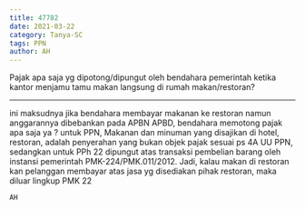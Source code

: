 ```yaml
---
title: 47782
date: 2021-03-22
category: Tanya-SC
tags: PPN
author: AH
---
```


Pajak apa saja yg dipotong/dipungut oleh bendahara pemerintah ketika kantor menjamu tamu makan langsung di rumah makan/restoran?

---

ini maksudnya jika bendahara membayar makanan ke restoran namun anggarannya dibebankan pada APBN APBD, bendahara memotong pajak apa saja ya ? untuk PPN, Makanan dan minuman yang disajikan di hotel, restoran, adalah penyerahan yang bukan objek pajak sesuai ps 4A UU PPN, sedangkan untuk PPh 22 dipungut atas transaksi pembelian barang oleh instansi pemerintah PMK-224/PMK.011/2012. Jadi, kalau makan di restoran kan pelanggan membayar atas jasa yg disediakan pihak restoran, maka diluar lingkup PMK 22

`AH`
